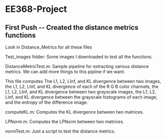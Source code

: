 # EE368-Project

## First Push -- Created the distance metrics functions

Look in Distance_Metrics for all these files

Test_images folder:
Some images I downloaded to test all the functions.

DistanceMetricTest.m:
Sample pipeline for extracting various distance metrics.
We can add more things to this pipline if we want.

This file computes The L1, L2, LInf, and KL divergence between two
images, the L1, L2, LInf, and KL divergence of each of the R G B color
channels, the L1, L2, LInf, and KL divergence between two grayscale
images, the L1, L2, LInf, and KL divergence between the grayscale
histograms of each image, and the entropy of the difference image.

computeKL.m:
Computes the KL divergence between two matrices.

LPNorm.m:
Computes the LPNorm between two matrices.

normTest.m:
Just a script to test the distance metrics.
